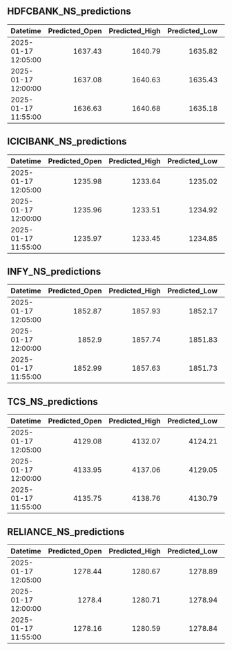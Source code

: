 ## HDFCBANK_NS_predictions
| Datetime            |   Predicted_Open |   Predicted_High |   Predicted_Low |   Predicted_Close |   Predicted_Volume |
|:--------------------|-----------------:|-----------------:|----------------:|------------------:|-------------------:|
| 2025-01-17 12:05:00 |          1637.43 |          1640.79 |         1635.82 |           1639.78 |            77626.6 |
| 2025-01-17 12:00:00 |          1637.08 |          1640.63 |         1635.43 |           1639.65 |            74630   |
| 2025-01-17 11:55:00 |          1636.63 |          1640.68 |         1635.18 |           1639.35 |            71056.9 |

## ICICIBANK_NS_predictions
| Datetime            |   Predicted_Open |   Predicted_High |   Predicted_Low |   Predicted_Close |   Predicted_Volume |
|:--------------------|-----------------:|-----------------:|----------------:|------------------:|-------------------:|
| 2025-01-17 12:05:00 |          1235.98 |          1233.64 |         1235.02 |           1238.63 |            70189.9 |
| 2025-01-17 12:00:00 |          1235.96 |          1233.51 |         1234.92 |           1238.41 |            70092.4 |
| 2025-01-17 11:55:00 |          1235.97 |          1233.45 |         1234.85 |           1238.19 |            70108.7 |

## INFY_NS_predictions
| Datetime            |   Predicted_Open |   Predicted_High |   Predicted_Low |   Predicted_Close |   Predicted_Volume |
|:--------------------|-----------------:|-----------------:|----------------:|------------------:|-------------------:|
| 2025-01-17 12:05:00 |          1852.87 |          1857.93 |         1852.17 |           1850.99 |            42153.2 |
| 2025-01-17 12:00:00 |          1852.9  |          1857.74 |         1851.83 |           1850.58 |            44301   |
| 2025-01-17 11:55:00 |          1852.99 |          1857.63 |         1851.73 |           1850.49 |            44830.4 |

## TCS_NS_predictions
| Datetime            |   Predicted_Open |   Predicted_High |   Predicted_Low |   Predicted_Close |   Predicted_Volume |
|:--------------------|-----------------:|-----------------:|----------------:|------------------:|-------------------:|
| 2025-01-17 12:05:00 |          4129.08 |          4132.07 |         4124.21 |           4129.97 |            26180.4 |
| 2025-01-17 12:00:00 |          4133.95 |          4137.06 |         4129.05 |           4134.2  |            24627.3 |
| 2025-01-17 11:55:00 |          4135.75 |          4138.76 |         4130.79 |           4135.59 |            23825.2 |

## RELIANCE_NS_predictions
| Datetime            |   Predicted_Open |   Predicted_High |   Predicted_Low |   Predicted_Close |   Predicted_Volume |
|:--------------------|-----------------:|-----------------:|----------------:|------------------:|-------------------:|
| 2025-01-17 12:05:00 |          1278.44 |          1280.67 |         1278.89 |           1279.63 |             139618 |
| 2025-01-17 12:00:00 |          1278.4  |          1280.71 |         1278.94 |           1279.58 |             142179 |
| 2025-01-17 11:55:00 |          1278.16 |          1280.59 |         1278.84 |           1279.4  |             145400 |

